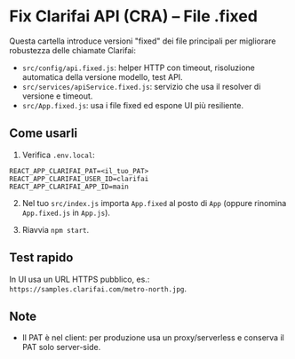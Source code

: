 # Fix Clarifai API (CRA) – File .fixed

Questa cartella introduce versioni "fixed" dei file principali per migliorare robustezza delle chiamate Clarifai:

- `src/config/api.fixed.js`: helper HTTP con timeout, risoluzione automatica della versione modello, test API.
- `src/services/apiService.fixed.js`: servizio che usa il resolver di versione e timeout.
- `src/App.fixed.js`: usa i file fixed ed espone UI più resiliente.

## Come usarli

1. Verifica `.env.local`:

```
REACT_APP_CLARIFAI_PAT=<il_tuo_PAT>
REACT_APP_CLARIFAI_USER_ID=clarifai
REACT_APP_CLARIFAI_APP_ID=main
```

2. Nel tuo `src/index.js` importa `App.fixed` al posto di `App` (oppure rinomina `App.fixed.js` in `App.js`).

3. Riavvia `npm start`.

## Test rapido

In UI usa un URL HTTPS pubblico, es.: `https://samples.clarifai.com/metro-north.jpg`.

## Note

- Il PAT è nel client: per produzione usa un proxy/serverless e conserva il PAT solo server-side.




